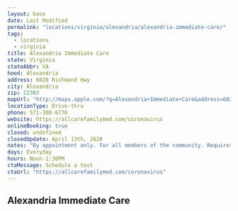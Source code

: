 ```yaml
---
layout: base
date: Last Modified
permalink: "locations/virginia/alexandria/alexandria-immediate-care/"
tags:
  - locations
  - virginia
title: Alexandria Immediate Care
state: Virginia
stateAbbr: VA
hood: Alexandria
address: 6020 Richmond Hwy
city: Alexandria
zip: 22303
mapUrl: "http://maps.apple.com/?q=Alexandria+Immediate+Care&address=6020+Richmond+Hwy,Alexandria,Virginia,22303"
locationType: Drive-thru
phone: 571-308-6776
website: https://allcarefamilymed.com/coronavirus
onlineBooking: true
closed: undefined
closedUpdate: April 13th, 2020
notes: "By appointment only. For all members of the community. Requires phone screen."
days: Everyday
hours: Noon-1:30PM
ctaMessage: Schedule a test
ctaUrl: "https://allcarefamilymed.com/coronavirus"
---
```

## Alexandria Immediate Care